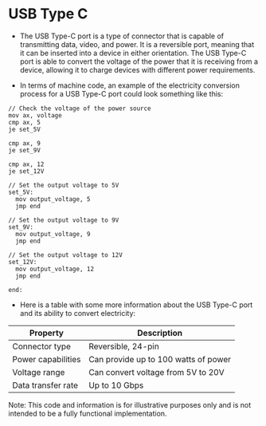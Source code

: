 # USB Type C
- The USB Type-C port is a type of connector that is capable of transmitting data, video, and power. It is a reversible port, meaning that it can be inserted into a device in either orientation. The USB Type-C port is able to convert the voltage of the power that it is receiving from a device, allowing it to charge devices with different power requirements.

- In terms of machine code, an example of the electricity conversion process for a USB Type-C port could look something like this:
```
// Check the voltage of the power source
mov ax, voltage
cmp ax, 5
je set_5V

cmp ax, 9
je set_9V

cmp ax, 12
je set_12V

// Set the output voltage to 5V
set_5V:
  mov output_voltage, 5
  jmp end

// Set the output voltage to 9V
set_9V:
  mov output_voltage, 9
  jmp end

// Set the output voltage to 12V
set_12V:
  mov output_voltage, 12
  jmp end

end:
```

- Here is a table with some more information about the USB Type-C port and its ability to convert electricity:

| Property         | Description                                                                  |
|------------------|------------------------------------------------------------------------------|
| Connector type   | Reversible, 24-pin                                                           |
| Power capabilities | Can provide up to 100 watts of power                                           |
| Voltage range    | Can convert voltage from 5V to 20V                                           |
| Data transfer rate | Up to 10 Gbps                                                                  |

Note: This code and information is for illustrative purposes only and is not intended to be a fully functional implementation.
